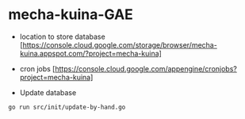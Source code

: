 # mecha-kuina-GAE
- location to store database
[https://console.cloud.google.com/storage/browser/mecha-kuina.appspot.com/?project=mecha-kuina]

- cron jobs
[https://console.cloud.google.com/appengine/cronjobs?project=mecha-kuina]

- Update database
```bash
go run src/init/update-by-hand.go
```
